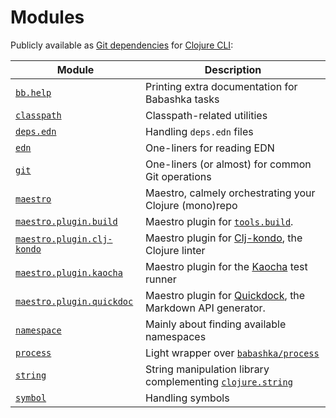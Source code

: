 # Modules

Publicly available as [Git dependencies](https://clojure.org/guides/deps_and_cli#_using_git_libraries) for [Clojure CLI](https://clojure.org/guides/deps_and_cli):

| Module | Description |
|---|---|
| [`bb.help`](./bb.help) | Printing extra documentation for Babashka tasks |
| [`classpath`](./classpath) | Classpath-related utilities |
| [`deps.edn`](./deps.edn) | Handling `deps.edn` files |
| [`edn`](./edn) | One-liners for reading EDN |
| [`git`](./git) | One-liners (or almost) for common Git operations |
| [`maestro`](./maestro) | Maestro, calmely orchestrating your Clojure (mono)repo |
| [`maestro.plugin.build`](./maestro.plugin.build) | Maestro plugin for [`tools.build`](https://github.com/clojure/tools.build).   |
| [`maestro.plugin.clj-kondo`](./maestro.plugin.clj-kondo) | Maestro plugin for [Clj-kondo](https://github.com/clj-kondo/clj-kondo), the Clojure linter |
| [`maestro.plugin.kaocha`](./maestro.plugin.kaocha) | Maestro plugin for the [Kaocha](https://github.com/lambdaisland/kaocha) test runner |
| [`maestro.plugin.quickdoc`](./maestro.plugin.quickdoc) | Maestro plugin for [Quickdock](https://github.com/borkdude/quickdoc), the Markdown API generator.   |
| [`namespace`](./namespace) | Mainly about finding available namespaces |
| [`process`](./process) | Light wrapper over [`babashka/process`](https://github.com/babashka/process) |
| [`string`](./string) | String manipulation library complementing [`clojure.string`](https://clojuredocs.org/clojure.string) |
| [`symbol`](./symbol) | Handling symbols |
